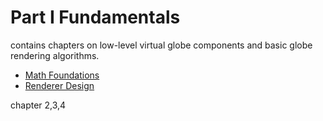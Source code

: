 # Part I Fundamentals
contains chapters on low-level virtual globe components and basic globe rendering algorithms.
- [Math Foundations](./2.MathFoundations.md)
- [Renderer Design](./3.RendererDesign.md)

 chapter 2,3,4